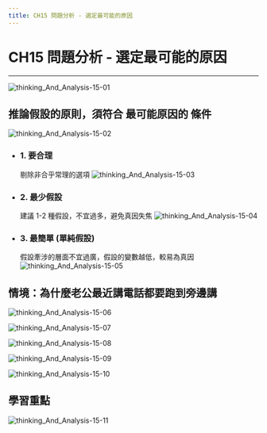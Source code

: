 ```yaml
---
title: CH15 問題分析 - 選定最可能的原因
---
```


# CH15 問題分析 - 選定最可能的原因
---

![thinking_And_Analysis-15-01](/docFubon/thinking_And_Analysis/thinking_And_Analysis-15-01.png)

## 推論假設的原則，須符合 最可能原因的 條件
  ![thinking_And_Analysis-15-02](/docFubon/thinking_And_Analysis/thinking_And_Analysis-15-02.png)

  - ### 1. 要合理
    剔除非合乎常理的選項
    ![thinking_And_Analysis-15-03](/docFubon/thinking_And_Analysis/thinking_And_Analysis-15-03.png)

  - ### 2. 最少假設
    建議 1-2 種假設，不宜過多，避免真因失焦
    ![thinking_And_Analysis-15-04](/docFubon/thinking_And_Analysis/thinking_And_Analysis-15-04.png)

  - ### 3. 最簡單 (單純假設)
    假設牽涉的層面不宜過廣，假設的變數越低，較易為真因
    ![thinking_And_Analysis-15-05](/docFubon/thinking_And_Analysis/thinking_And_Analysis-15-05.png)

## 情境：為什麼老公最近講電話都要跑到旁邊講
  ![thinking_And_Analysis-15-06](/docFubon/thinking_And_Analysis/thinking_And_Analysis-15-06.png)

  ![thinking_And_Analysis-15-07](/docFubon/thinking_And_Analysis/thinking_And_Analysis-15-07.png)

  ![thinking_And_Analysis-15-08](/docFubon/thinking_And_Analysis/thinking_And_Analysis-15-08.png)

  ![thinking_And_Analysis-15-09](/docFubon/thinking_And_Analysis/thinking_And_Analysis-15-09.png)

  ![thinking_And_Analysis-15-10](/docFubon/thinking_And_Analysis/thinking_And_Analysis-15-10.png)

## 學習重點
  ![thinking_And_Analysis-15-11](/docFubon/thinking_And_Analysis/thinking_And_Analysis-15-11.png)

